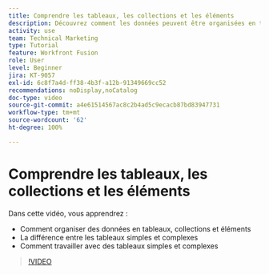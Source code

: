 ```yaml
---
title: Comprendre les tableaux, les collections et les éléments
description: Découvrez comment les données peuvent être organisées en tableaux, collections et éléments, et comment travailler avec des tableaux simples et complexes, dans  [!DNL Adobe Workfront Fusion].
activity: use
team: Technical Marketing
type: Tutorial
feature: Workfront Fusion
role: User
level: Beginner
jira: KT-9057
exl-id: 6c8f7a4d-ff38-4b3f-a12b-91349669cc52
recommendations: noDisplay,noCatalog
doc-type: video
source-git-commit: a4e61514567ac8c2b4ad5c9ecacb87bd83947731
workflow-type: tm+mt
source-wordcount: '62'
ht-degree: 100%

---
```


# Comprendre les tableaux, les collections et les éléments

Dans cette vidéo, vous apprendrez :

* Comment organiser des données en tableaux, collections et éléments
* La différence entre les tableaux simples et complexes
* Comment travailler avec des tableaux simples et complexes

>[!VIDEO](https://video.tv.adobe.com/v/335298/?quality=12&learn=on)

